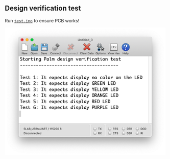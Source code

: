 ## Design verification test

Run [`test.ino`](test.ino) to ensure PCB works!

![](test-console.png)
